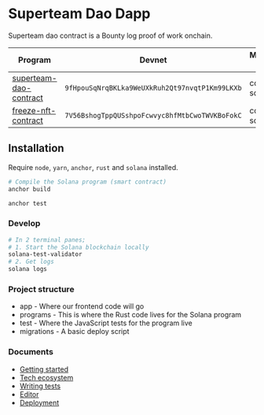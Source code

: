 # Superteam Dao Dapp

Superteam dao contract is a Bounty log proof of work onchain.

| Program                                                    | Devnet | Mainnet Beta |
|------------------------------------------------------------|--------|------------- |
| [superteam-dao-contract](/programs/superteam-dao-contract) | `9fHpouSqNrqBKLka9WeUXkRuh2Qt97nvqtP1Km99LKXb` | coming soon |
| [freeze-nft-contract](/programs/freeze-nft-contract)       | `7V56BshogTppQUSshpoFcwvyc8hfMtbCwoTWVKBoFokC` | coming soon |

## Installation

Require `node`, `yarn`, `anchor`, `rust` and `solana` installed.

```sh
# Compile the Solana program (smart contract)
anchor build

anchor test
```

### Develop

```sh
# In 2 terminal panes;
# 1. Start the Solana blockchain locally
solana-test-validator
# 2. Get logs
solana logs
```


### Project structure

- app - Where our frontend code will go
- programs - This is where the Rust code lives for the Solana program
- test - Where the JavaScript tests for the program live
- migrations - A basic deploy script

### Documents
- [Getting started](./docs/GETTING_STARTED.md)
- [Tech ecosystem](./docs/TECH_ECOSYSTEM.md)
- [Writing tests](./docs/WRITING_TEST.md)
- [Editor](./docs/EDITOR.md)
- [Deployment](./docs/DEPLOYMENT.md)
